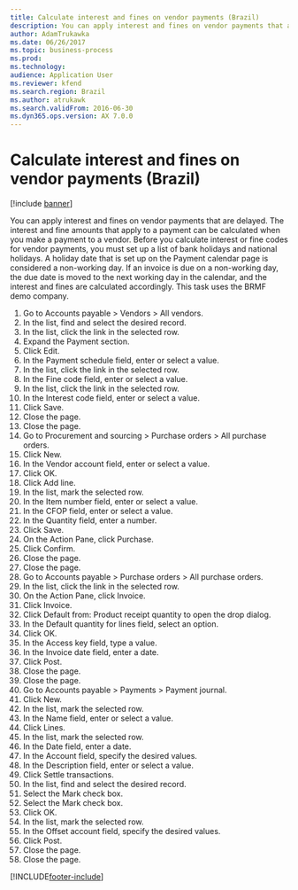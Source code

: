 ```yaml
---
title: Calculate interest and fines on vendor payments (Brazil)
description: You can apply interest and fines on vendor payments that are delayed.
author: AdamTrukawka
ms.date: 06/26/2017
ms.topic: business-process
ms.prod: 
ms.technology: 
audience: Application User
ms.reviewer: kfend
ms.search.region: Brazil
ms.author: atrukawk
ms.search.validFrom: 2016-06-30
ms.dyn365.ops.version: AX 7.0.0
---
```

# Calculate interest and fines on vendor payments (Brazil)

[!include [banner](../../includes/banner.md)]

You can apply interest and fines on vendor payments that are delayed. The interest and fine amounts that apply to a payment can be calculated when you make a payment to a vendor. Before you calculate interest or fine codes for vendor payments, you must set up a list of bank holidays and national holidays. A holiday date that is set up on the Payment calendar page is considered a non-working day. If an invoice is due on a non-working day, the due date is moved to the next working day in the calendar, and the interest and fines are calculated accordingly. This task uses the BRMF demo company.

1. Go to Accounts payable > Vendors > All vendors.
2. In the list, find and select the desired record.
3. In the list, click the link in the selected row.
4. Expand the Payment section.
5. Click Edit.
6. In the Payment schedule field, enter or select a value.
7. In the list, click the link in the selected row.
8. In the Fine code field, enter or select a value.
9. In the list, click the link in the selected row.
10. In the Interest code field, enter or select a value.
11. Click Save.
12. Close the page.
13. Close the page.
14. Go to Procurement and sourcing > Purchase orders > All purchase orders.
15. Click New.
16. In the Vendor account field, enter or select a value.
17. Click OK.
18. Click Add line.
19. In the list, mark the selected row.
20. In the Item number field, enter or select a value.
21. In the CFOP field, enter or select a value.
22. In the Quantity field, enter a number.
23. Click Save.
24. On the Action Pane, click Purchase.
25. Click Confirm.
26. Close the page.
27. Close the page.
28. Go to Accounts payable > Purchase orders > All purchase orders.
29. In the list, click the link in the selected row.
30. On the Action Pane, click Invoice.
31. Click Invoice.
32. Click Default from: Product receipt quantity to open the drop dialog.
33. In the Default quantity for lines field, select an option.
34. Click OK.
35. In the Access key field, type a value.
36. In the Invoice date field, enter a date.
37. Click Post.
38. Close the page.
39. Close the page.
40. Go to Accounts payable > Payments > Payment journal.
41. Click New.
42. In the list, mark the selected row.
43. In the Name field, enter or select a value.
44. Click Lines.
45. In the list, mark the selected row.
46. In the Date field, enter a date.
47. In the Account field, specify the desired values.
48. In the Description field, enter or select a value.
49. Click Settle transactions.
50. In the list, find and select the desired record.
51. Select the Mark check box.
52. Select the Mark check box.
53. Click OK.
54. In the list, mark the selected row.
55. In the Offset account field, specify the desired values.
56. Click Post.
57. Close the page.
58. Close the page.



[!INCLUDE[footer-include](../../../includes/footer-banner.md)]
